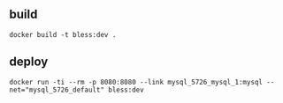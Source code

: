 ## build
```
docker build -t bless:dev .
```
## deploy
```
docker run -ti --rm -p 8080:8080 --link mysql_5726_mysql_1:mysql --net="mysql_5726_default" bless:dev
```